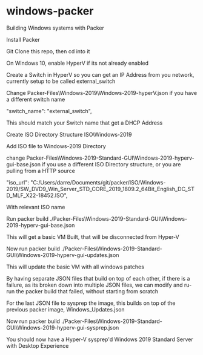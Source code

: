 # windows-packer
Building Windows systems with Packer

Install Packer

Git Clone this repo, then cd into it

On Windows 10, enable HyperV if its not already enabled

Create a Switch in HyperV so you can get an IP Address from you network, currently setup to be called external_switch

Change Packer-Files\Windows-2019\Windows-2019-hyperV.json if you have a different switch name

"switch_name": "external_switch",

This should match your Switch name that get a DHCP Address

Create ISO Directory Structure
ISO\Windows-2019

Add ISO file to Windows-2019 Directory

change Packer-Files\Windows-2019-Standard-GUI\Windows-2019-hyperv-gui-base.json if you use a different ISO Directory structure, or you are pulling from a HTTP source

"iso_url": "C:/Users/darre/Documents/git/packer/ISO/Windows-2019/SW_DVD9_Win_Server_STD_CORE_2019_1809.2_64Bit_English_DC_STD_MLF_X22-18452.ISO",

With relevant ISO name

Run
packer build ./Packer-Files\Windows-2019-Standard-GUI\Windows-2019-hyperv-gui-base.json

This will get a basic VM Built, that will be disconnected from Hyper-V

Now run packer build ./Packer-Files\Windows-2019-Standard-GUI\Windows-2019-hyperv-gui-updates.json

This will update the basic VM with all windows patches

By having separate JSON files that build on top of each other, if there is a failure, as its broken down into multiple JSON files, we can modify and ru-run the packer build that failed, without starting from scratch

For the last JSON file to sysprep the image, this builds on top of the previous packer image, Windows_Updates.json

Now run packer build ./Packer-Files\Windows-2019-Standard-GUI\Windows-2019-hyperv-gui-sysprep.json

You should now have a Hyper-V sysprep'd Windows 2019 Standard Server with Desktop Experience